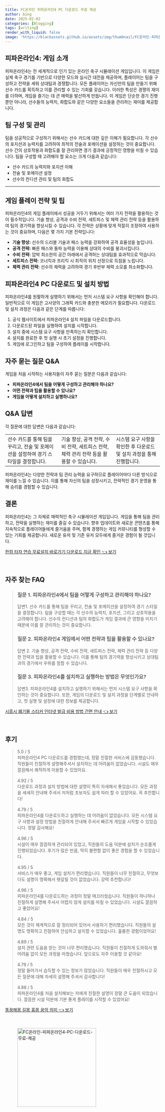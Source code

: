 ```yaml
---
title: FC온라인 피파온라인4 PC 다운로드 무료 제공
author: bing
date: 2025-02-02
categories: [Blogging]
tags: [writing]
render_with_liquid: false
image: 'https://blackassets.github.io/assets/img/thumbnail/FC온라인-피파온라인4-PC-다운로드-무료-제공.webp'
---
```



<h2 id='피파온라인4_게임소개'>피파온라인4: 게임 소개</h2>

<p>피파온라인4는 전 세계적으로 인기 있는 온라인 축구 시뮬레이션 게임입니다. 이 게임은 실제 축구 경기를 기반으로 다양한 모드와 실시간 대전을 제공하며, 플레이어는 팀을 구성하고 전략을 세워 상대팀과 경쟁합니다. 모든 플레이어는 자신만의 팀을 만들기 위해 선수 카드를 획득하고 이를 관리할 수 있는 기회를 갖습니다. 이러한 특성은 경쟁의 재미를 더하며, 게임을 즐기는 데 큰 매력을 발산하게 만듭니다. 이 게임은 단순한 경기 진행뿐만 아니라, 선수들의 능력치, 화합도와 같은 다양한 요소들을 관리하는 재미를 제공합니다.</p>

<h2 id='팀구성_및_관리'>팀 구성 및 관리</h2>

<p>팀을 성공적으로 구성하기 위해서는 선수 카드에 대한 깊은 이해가 필요합니다. 각 선수의 포지션과 능력치를 고려하여 최적의 전술과 포메이션을 설정하는 것이 중요합니다. 선수 간의 상호작용과 화합도를 잘 관리하면 경기 결과에 긍정적인 영향을 미칠 수 있습니다. 팀을 구성할 때 고려해야 할 요소는 크게 다음과 같습니다:</p>

<ul>
    <li>선수 카드의 능력치와 포지션 이해</li>
    <li>전술 및 포메이션 설정</li>
    <li>선수의 컨디션 관리 및 팀의 화합도</li>
</ul>

<hr />

<h2 id='게임_플레이_전략'>게임 플레이 전략 및 팁</h2>

<p>피파온라인4의 게임 플레이에서 성공을 거두기 위해서는 여러 가지 전략을 활용하는 것이 필수적입니다. 기술 향상, 공격과 수비 전략, 세트피스 및 체력 관리 전략 등을 활용하여 팀의 경기력을 향상시킬 수 있습니다. 각 전략은 상황에 맞게 적절히 조정하여 사용하는 것이 중요하며, 다음은 몇 가지 기본 전략입니다:</p>

<ul>
    <li><b>기술 향상:</b> 선수의 드리블 기술과 패스 능력을 강화하여 공격 효율성을 높입니다.</li>
    <li><b>공격 전략:</b> 빠른 패스와 돌파 능력을 이용해 상대의 수비를 붕괴시킵니다.</li>
    <li><b>수비 전략:</b> 압박 최소한의 공간 아래에서 공격하는 상대팀을 효과적으로 막습니다.</li>
    <li><b>세트피스 전략:</b> 코너킥과 프리킥 시 최적의 위치 선정으로 득점을 노립니다.</li>
    <li><b>체력 관리 전략:</b> 선수의 체력을 고려하여 경기 후반부 체력 소모를 최소화합니다.</li>
</ul>

<h2 id='피파온라인4_설치'>피파온라인4 PC 다운로드 및 설치 방법</h2>

<p>피파온라인4를 원활하게 실행하기 위해서는 먼저 시스템 요구 사항을 확인해야 합니다. 일반적으로 이 게임은 고사양의 그래픽 카드와 충분한 메모리가 필요합니다. 다운로드 및 설치 과정은 다음과 같은 단계를 따릅니다:</p>

<ol>
    <li>공식 웹사이트에서 피파온라인4 설치 파일을 다운로드합니다.</li>
    <li>다운로드된 파일을 실행하여 설치를 시작합니다.</li>
    <li>설치 중에 시스템 요구 사항을 만족하는지 확인합니다.</li>
    <li>설치를 완료한 후 첫 실행 시 초기 설정을 진행합니다.</li>
    <li>게임에 로그인하고 팀을 구성하여 플레이를 시작합니다.</li>
</ol>

<h2 id='자주_묻는_질문'>자주 묻는 질문 Q&A</h2>

<p>게임을 처음 시작하는 사용자들이 자주 묻는 질문은 다음과 같습니다:</p>

<ul>
    <li><b>피파온라인4에서 팀을 어떻게 구성하고 관리해야 하나요?</b></li>
    <li><b>어떤 전략과 팁을 활용할 수 있나요?</b></li>
    <li><b>게임을 어떻게 설치하고 실행하나요?</b></li>
</ul>

<h2 id='QnA_답변'>Q&A 답변</h2>

<p>각 질문에 대한 답변은 다음과 같습니다:</p>

<table>
    <tr>
        <td>선수 카드를 통해 팀을 꾸리고, 전술 및 포메이션을 설정하여 경기 스타일을 결정합니다.</td>
        <td>기술 향상, 공격 전략, 수비 전략, 세트피스 전략, 체력 관리 전략 등을 활용할 수 있습니다.</td>
        <td>시스템 요구 사항을 확인한 후 다운로드 및 설치 과정을 통해 진행합니다.</td>
    </tr>
</table>

<p>피파온라인4는 다양한 전략과 팀 관리 능력을 요구하므로 플레이어마다 다른 방식으로 재미를 느낄 수 있습니다. 이를 통해 자신의 팀을 성장시키고, 전략적인 경기 운영을 통해 승리를 경험할 수 있습니다.</p>

<h2 id='결론'>결론</h2>

<p>피파온라인4는 그 자체로 매력적인 축구 시뮬레이션 게임입니다. 게임을 통해 팀을 관리하고, 전략을 실행하는 재미를 즐길 수 있습니다. 향후 업데이트와 새로운 콘텐츠를 통해 지속적으로 플레이어들에게 즐거움을 주며, 함께 경쟁하는 게임 커뮤니티를 형성할 수 있는 기회를 제공합니다. 새로운 유저 및 기존 유저 모두에게 즐거운 경험이 될 것입니다.</p>


<p><a class="click-button" title="한컴 타자 연습 무료설치 바로가기 다운로드 지금 확인" href="https://blackassets.github.io/posts/%ED%95%9C%EC%BB%B4-%ED%83%80%EC%9E%90-%EC%97%B0%EC%8A%B5-%EB%AC%B4%EB%A3%8C%EC%84%A4%EC%B9%98-%EB%B0%94%EB%A1%9C%EA%B0%80%EA%B8%B0-%EB%8B%A4%EC%9A%B4%EB%A1%9C%EB%93%9C-%EC%A7%80%EA%B8%88-%ED%99%95%EC%9D%B8/" rel="dofollow">한컴 타자 연습 무료설치 바로가기 다운로드 지금 확인 👈 보기</a></p><br>
<h2 id='자주_찾는_FAQ'>자주 찾는 FAQ</h2>
<div itemscope="" itemtype="https://schema.org/FAQPage"> 
<blockquote> 
<div itemscope="" itemprop="mainEntity" itemtype="https://schema.org/Question"> 
<h3 itemprop="name">질문 1. 피파온라인4에서 팀을 어떻게 구성하고 관리해야 하나요?</h3> 
<div itemscope="" itemprop="acceptedAnswer" itemtype="https://schema.org/Answer"> 
<span itemprop="text"> 
<p>답변1. 선수 카드를 통해 팀을 꾸리고, 전술 및 포메이션을 설정하여 경기 스타일을 결정합니다. 팀을 구성할 때는 각 선수의 능력치, 포지션, 그리고 상호작용을 고려해야 합니다. 선수의 컨디션과 팀의 화합도가 게임 결과에 큰 영향을 미치기 때문에 이를 잘 관리하는 것이 중요합니다.</p> 
</span> 
</div> 
</div> 
<div itemscope="" itemprop="mainEntity" itemtype="https://schema.org/Question"> 
<h3 itemprop="name">질문 2. 피파온라인4 게임에서 어떤 전략과 팁을 활용할 수 있나요?</h3> 
<div itemscope="" itemprop="acceptedAnswer" itemtype="https://schema.org/Answer"> 
<span itemprop="text"> 
<p>답변 2. 기술 향상, 공격 전략, 수비 전략, 세트피스 전략, 체력 관리 전략 등 다양한 전략과 팁을 활용할 수 있습니다. 이를 통해 팀의 경기력을 향상시키고 상대팀과의 경기에서 우위를 점할 수 있습니다.</p> 
</span> 
</div> 
</div> 
<div itemscope="" itemprop="mainEntity" itemtype="https://schema.org/Question"> 
<h3 itemprop="name">질문 3. 피파온라인4를 설치하고 실행하는 방법은 무엇인가요?</h3> 
<div itemscope="" itemprop="acceptedAnswer" itemtype="https://schema.org/Answer"> 
<span itemprop="text"> 
<p>답변3. 피파온라인4를 설치하고 실행하기 위해서는 먼저 시스템 요구 사항을 확인하는 것이 중요합니다. 또한, 게임의 다운로드 및 설치 과정을 단계별로 안내하고, 첫 실행 및 설정에 대한 정보를 제공합니다.</p> 
</span> 
</div> 
</div> 
</blockquote> 
</div>
<p><a class="click-button" title="시흥시 폐기물 스티커 인터넷 발급 비용 방법 간편 안내" href="https://blackassets.github.io/posts/%EC%8B%9C%ED%9D%A5%EC%8B%9C-%ED%8F%90%EA%B8%B0%EB%AC%BC-%EC%8A%A4%ED%8B%B0%EC%BB%A4-%EC%9D%B8%ED%84%B0%EB%84%B7-%EB%B0%9C%EA%B8%89-%EB%B9%84%EC%9A%A9-%EB%B0%A9%EB%B2%95-%EA%B0%84%ED%8E%B8-%EC%95%88%EB%82%B4/" rel="dofollow">시흥시 폐기물 스티커 인터넷 발급 비용 방법 간편 안내 👈 보기</a></p><br>
<h2 id='후기'>후기</h2>
<div itemscope itemtype="https://schema.org/Product">
  <blockquote>
  <div itemprop="review" itemscope itemtype="https://schema.org/Review">
      <div itemprop="reviewRating" itemscope itemtype="https://schema.org/Rating"> <span itemprop="ratingValue">5.0</span> / <span itemprop="bestRating">5</span> </div>
      <span itemprop="reviewBody">피파온라인4 PC 다운로드를 경험했는데, 정말 친절한 서비스에 감동했습니다. 직원들이 친절하게 설명해주셔서 설치하는 데 어려움이 없었습니다. 시설도 매우 깔끔해서 쾌적하게 이용할 수 있었어요.</span>
  </div>
  <br>
  <div itemprop="review" itemscope itemtype="https://schema.org/Review">
      <div itemprop="reviewRating" itemscope itemtype="https://schema.org/Rating"> <span itemprop="ratingValue">4.92</span> / <span itemprop="bestRating">5</span> </div>
      <span itemprop="reviewBody">다운로드 과정과 설치 방법에 대한 설명이 특히 자세해서 좋았습니다. 모든 과정을 세세히 안내해 주셔서 저처럼 초보자도 쉽게 따라 할 수 있었어요. 꼭 추천합니다!</span>
  </div>
  <br>
  <div itemprop="review" itemscope itemtype="https://schema.org/Review">
      <div itemprop="reviewRating" itemscope itemtype="https://schema.org/Rating"> <span itemprop="ratingValue">4.79</span> / <span itemprop="bestRating">5</span> </div>
      <span itemprop="reviewBody">피파온라인4를 다운로드하고 실행하는 데 어려움이 없었습니다. 모든 시스템 요구 사항과 설정 방법을 친절하게 안내해 주셔서 빠르게 게임을 시작할 수 있었습니다. 정말 감사해요!</span>
  </div>
  <br>
  <div itemprop="review" itemscope itemtype="https://schema.org/Review">
      <div itemprop="reviewRating" itemscope itemtype="https://schema.org/Rating"> <span itemprop="ratingValue">4.96</span> / <span itemprop="bestRating">5</span> </div>
      <span itemprop="reviewBody">시설이 매우 깔끔하게 관리되어 있었고, 직원들의 도움 덕분에 설치가 순조롭게 진행되었습니다. 후기가 많은 만큼, 딱히 불편함 없이 좋은 경험을 할 수 있었습니다.</span>
  </div>
  <br>
  <div itemprop="review" itemscope itemtype="https://schema.org/Review">
      <div itemprop="reviewRating" itemscope itemtype="https://schema.org/Rating"> <span itemprop="ratingValue">4.95</span> / <span itemprop="bestRating">5</span> </div>
      <span itemprop="reviewBody">서비스가 매우 좋고, 게임 설치가 편리했습니다. 직원들이 너무 친절하고, 무엇보다도 설명이 명확해서 헷갈릴 것이 없었습니다. 강력 추천합니다!</span>
  </div>
  <br>
  <div itemprop="review" itemscope itemtype="https://schema.org/Review">
      <div itemprop="reviewRating" itemscope itemtype="https://schema.org/Rating"> <span itemprop="ratingValue">4.96</span> / <span itemprop="bestRating">5</span> </div>
      <span itemprop="reviewBody">피파온라인4를 다운로드하는 과정이 정말 매끄러웠습니다. 직원들이 하나하나 친절하게 설명해 주셔서 어렵지 않게 설치를 마칠 수 있었습니다. 시설도 깔끔하고 좋았어요!</span>
  </div>
  <br>
  <div itemprop="review" itemscope itemtype="https://schema.org/Review">
      <div itemprop="reviewRating" itemscope itemtype="https://schema.org/Rating"> <span itemprop="ratingValue">4.84</span> / <span itemprop="bestRating">5</span> </div>
      <span itemprop="reviewBody">모든 것이 체계적으로 잘 정리되어 있어서 사용하기 편리했습니다. 직원들의 설명도 명확하고 친절하여 안심하고 설치할 수 있었습니다. 훌륭한 경험이었어요!</span>
  </div>
  <br>
  <div itemprop="review" itemscope itemtype="https://schema.org/Review">
      <div itemprop="reviewRating" itemscope itemtype="https://schema.org/Rating"> <span itemprop="ratingValue">4.89</span> / <span itemprop="bestRating">5</span> </div>
      <span itemprop="reviewBody">설치 관련 도움을 받는 것이 너무 편리했습니다. 직원들이 친절하게 도와줘서 별 어려움 없이 모든 과정을 마쳤습니다. 앞으로도 자주 이용할 것 같아요!</span>
  </div>
  <br>
  <div itemprop="review" itemscope itemtype="https://schema.org/Review">
      <div itemprop="reviewRating" itemscope itemtype="https://schema.org/Rating"> <span itemprop="ratingValue">4.79</span> / <span itemprop="bestRating">5</span> </div>
      <span itemprop="reviewBody">정말 들어가서 습득할 수 있는 정보가 많았습니다. 직원들이 매우 친절하시고 모든 질문에 대해 자세히 설명해 주셔서 감사합니다!</span>
  </div>
  <br>
  <div itemprop="review" itemscope itemtype="https://schema.org/Review">
      <div itemprop="reviewRating" itemscope itemtype="https://schema.org/Rating"> <span itemprop="ratingValue">4.88</span> / <span itemprop="bestRating">5</span> </div>
      <span itemprop="reviewBody">피파온라인4를 처음 설치해보는 저에게 친절한 설명이 정말 큰 도움이 되었습니다. 깔끔한 시설 덕분에 기분 좋게 플레이를 시작할 수 있었어요!</span>
  </div>
  </blockquote>
</div>
<p><a class="click-button" title="똥꿈해몽 길몽 흉몽 꿈의 의미" href="https://blackassets.github.io/posts/%EB%98%A5%EA%BF%88%ED%95%B4%EB%AA%BD-%EA%B8%B8%EB%AA%BD-%ED%9D%89%EB%AA%BD-%EA%BF%88%EC%9D%98-%EC%9D%98%EB%AF%B8/" rel="dofollow">똥꿈해몽 길몽 흉몽 꿈의 의미 👈 보기</a></p><br>
<figure class="image"><img src="https://blackassets.github.io/assets/img/thumbnail/FC온라인-피파온라인4-PC-다운로드-무료-제공.webp" alt="FC온라인-피파온라인4-PC-다운로드-무료-제공" width="256" height="256"></figure>